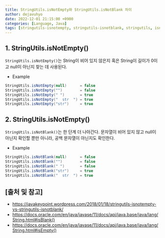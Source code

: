 ```yaml
---
title: StringUtils.isNotEmpty와 StringUtils.isNotBlank 차이
author: dejavuhyo
date: 2022-12-01 21:15:00 +0900
categories: [Language, Java]
tags: [stringutils-isnotempty, stringutils-isnotblank, stringutils, isnotempty, isnotblank, apache-commons, string-null, null, whitespace-string, apache-commons-lang, commons-lang3]
---
```


## 1. StringUtils.isNotEmpty()
`StringUtils.isNotEmpty()`는 String이 비어 있지 않은지 혹은 String이 길이가 0이고 null이 아닌지 찾는 데 사용된다.

* Example

```java
StringUtils.isNotEmpty(null)      = false
StringUtils.isNotEmpty("")        = false
StringUtils.isNotEmpty(" ")       = true
StringUtils.isNotEmpty("  str  ") = true
StringUtils.isNotEmpty("str")     = true
```

## 2. StringUtils.isNotEmpty()
`StringUtils.isNotBlank()`는 한 단계 더 나아간다. 문자열이 비어 있지 않고 null이 아닌지 확인할 뿐만 아니라, 공백 문자열이 아닌지도 확인한다.

* Example

```java
StringUtils.isNotBlank(null)      = false
StringUtils.isNotBlank("")        = false
StringUtils.isNotBlank(" ")       = false
StringUtils.isNotBlank("str")     = true
StringUtils.isNotBlank("  str  ") = true
```

## [출처 및 참고]
* <https://javakeypoint.wordpress.com/2018/01/18/stringutils-isnotempty-vs-stringutils-isnotblank/>
* <https://docs.oracle.com/en/java/javase/11/docs/api/java.base/java/lang/String.html#isBlank()>
* <https://docs.oracle.com/en/java/javase/11/docs/api/java.base/java/lang/String.html#isEmpty()>
